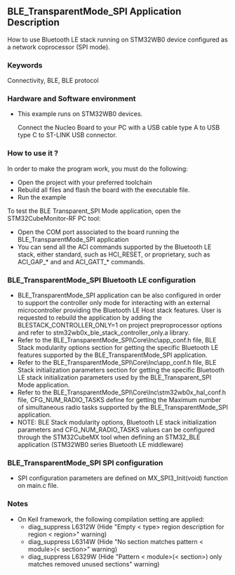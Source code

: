 ## __BLE_TransparentMode_SPI Application Description__

How to use Bluetooth LE stack running on STM32WB0 device configured as a network coprocessor (SPI mode).

### __Keywords__

Connectivity, BLE, BLE protocol

### __Hardware and Software environment__

  - This example runs on STM32WB0 devices.
  
    Connect the Nucleo Board to your PC with a USB cable type A to USB type C to ST-LINK USB connector. 
    
### __How to use it ?__

In order to make the program work, you must do the following:

 - Open the project with your preferred toolchain 
 - Rebuild all files and flash the board with the executable file.
 - Run the example

To test the BLE Transparent_SPI Mode application, open the STM32CubeMonitor-RF PC tool:

  - Open the COM port associated to the board running the BLE_TransparentMode_SPI application
  - You can send all the ACI commands supported by the Bluetooth LE stack, either standard, such as HCI_RESET,
    or proprietary, such as ACI_GAP_* and and ACI_GATT_* commands.

### BLE_TransparentMode_SPI Bluetooth LE configuration

  - BLE_TransparentMode_SPI application can be also configured in order to support the controller only mode for interacting with an external microcontroller providing the Bluetooth LE Host stack features. User is requested to rebuild the application by adding the BLESTACK_CONTROLLER_ONLY=1 on project preproprocessor options and refer to stm32wb0x_ble_stack_controller_only.a library. 
  - Refer to the BLE_TransparentMode_SPI\Core\Inc\app_conf.h file, BLE Stack modularity options section for getting the specific Bluetooth LE features supported by the  BLE_TransparentMode_SPI application.
  - Refer to the BLE_TransparentMode_SPI\Core\Inc\app_conf.h file,  BLE Stack initialization parameters section for getting the specific Bluetooth LE stack initialization parameters used by the BLE_Transparent_SPI Mode application.
  - Refer to the BLE_TransparentMode_SPI\Core\Inc\stm32wb0x_hal_conf.h file, CFG_NUM_RADIO_TASKS define for getting the Maximum number of simultaneous radio tasks supported  by the BLE_TransparentMode_SPI application.
  - NOTE: BLE Stack modularity options, Bluetooth LE stack initialization parameters and  CFG_NUM_RADIO_TASKS  values can be configured through the STM32CubeMX tool when defining an STM32_BLE application (STM32WB0 series Bluetooth LE middleware)


### BLE_TransparentMode_SPI SPI configuration

  - SPI configuration parameters are defined on MX_SPI3_Init(void) function on main.c file.


### __Notes__
                                            
 - On Keil framework, the following compilation setting are applied:
   - diag_suppress L6312W          (Hide "Empty < type> region description for region < region>" warning)
   - diag_suppress L6314W          (Hide "No section matches pattern < module>(< section>" warning)
   - diag_suppress L6329W          (Hide "Pattern < module>(< section>) only matches removed unused sections" warning)
